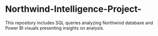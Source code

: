# Northwind-Intelligence-Project-
This repository includes SQL queries analyzing Northwind database and Power BI visuals presenting insights on analysis.
